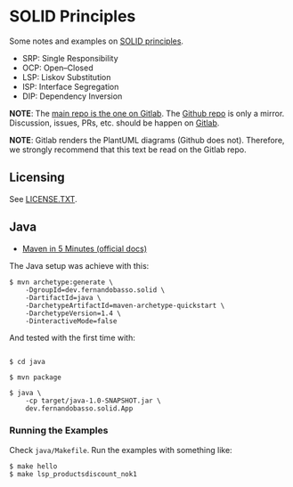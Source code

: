# SOLID Principles

Some notes and examples on [SOLID principles](https://en.wikipedia.org/wiki/SOLID).

- SRP:  Single Responsibility
- OCP: Open–Closed
- LSP: Liskov Substitution
- ISP: Interface Segregation
- DIP: Dependency Inversion

**NOTE**: The [main repo is the one on Gitlab](https://gitlab.com/devhowto/solid-principles). The [Github repo](https://github.com/devhowto/SOLID-principles) is only a mirror. Discussion, issues, PRs, etc. should be happen on [Gitlab](https://gitlab.com/devhowto/solid-principles).

**NOTE**: Gitlab renders the PlantUML diagrams (Github does not). Therefore, we strongly recommend that this text be read on the Gitlab repo.

## Licensing

See [LICENSE.TXT](./LICENCE.txt).

## Java

* [Maven in 5 Minutes (official docs)](https://maven.apache.org/guides/getting-started/maven-in-five-minutes.html)

The Java setup was achieve with this:

``` 
$ mvn archetype:generate \
    -DgroupId=dev.fernandobasso.solid \
    -DartifactId=java \
    -DarchetypeArtifactId=maven-archetype-quickstart \
    -DarchetypeVersion=1.4 \
    -DinteractiveMode=false
```

And tested with the first time with:

```text

$ cd java

$ mvn package 

$ java \
    -cp target/java-1.0-SNAPSHOT.jar \
    dev.fernandobasso.solid.App
```

### Running the Examples

Check `java/Makefile`. Run the examples with something like:

```text
$ make hello
$ make lsp_productsdiscount_nok1
```




